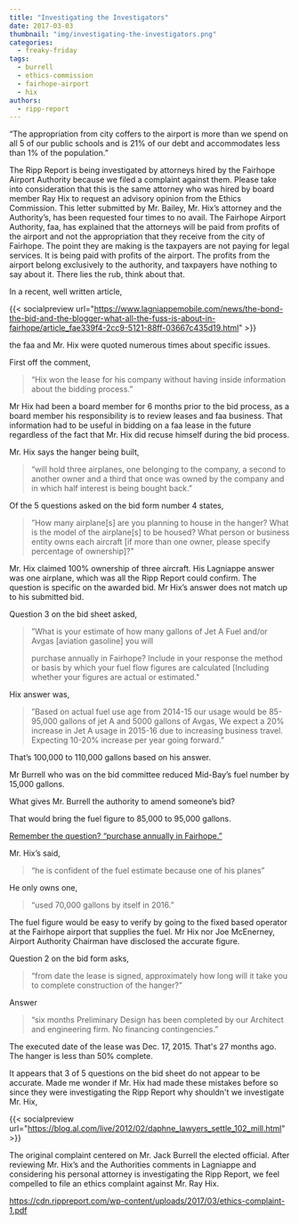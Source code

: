 ```yaml
---
title: "Investigating the Investigators"
date: 2017-03-03
thumbnail: "img/investigating-the-investigators.png"
categories: 
  - freaky-friday
tags: 
  - burrell
  - ethics-commission
  - fairhope-airport
  - hix
authors: 
  - ripp-report
---
```


“The appropriation from city coffers to the airport is more than we spend on all 5 of our public schools and is 21% of our debt and accommodates less than 1% of the population.”

The Ripp Report is being investigated by attorneys hired by the Fairhope Airport Authority because we filed a complaint against them. Please take into consideration that this is the same attorney who was hired by board member Ray Hix to request an advisory opinion from the Ethics Commission. This letter submitted by Mr. Bailey, Mr. Hix’s attorney and the Authority’s, has been requested four times to no avail. The Fairhope Airport Authority, faa, has explained that the attorneys will be paid from profits of the airport and not the appropriation that they receive from the city of Fairhope. The point they are making is the taxpayers are not paying for legal services. It is being paid with profits of the airport. The profits from the airport belong exclusively to the authority, and taxpayers have nothing to say about it. There lies the rub, think about that.

In a recent, well written article,

{{< socialpreview url="https://www.lagniappemobile.com/news/the-bond-the-bid-and-the-blogger-what-all-the-fuss-is-about-in-fairhope/article_fae339f4-2cc9-5121-88ff-03667c435d19.html" >}}

the faa and Mr. Hix were quoted numerous times about specific issues.

First off the comment,

> “Hix won the lease for his company without having inside information about the bidding process.”

Mr Hix had been a board member for 6 months prior to the bid process, as a board member his responsibility is to review leases and faa business. That information had to be useful in bidding on a faa lease in the future regardless of the fact that Mr. Hix did recuse himself during the bid process.

Mr. Hix says the hanger being built,

> “will hold three airplanes, one belonging to the company, a second to another owner and a third that once was owned by the company and in which half interest is being bought back.”

Of the 5 questions asked on the bid form number 4 states,

> ”How many airplane\[s\] are you planning to house in the hanger? What is the model of the airplane\[s\] to be housed? What person or business entity owns each aircraft \[if more than one owner, please specify percentage of ownership\]?"

Mr. Hix claimed 100% ownership of three aircraft. His Lagniappe answer was one airplane, which was all the Ripp Report could confirm. The question is specific on the awarded bid. Mr Hix’s answer does not match up to his submitted bid.

Question 3 on the bid sheet asked,

> ”What is your estimate of how many gallons of Jet A Fuel and/or Avgas \[aviation gasoline\] you will
> 
> purchase annually in Fairhope? Include in your response the method or basis by which your fuel flow figures are calculated \[Including whether your figures are actual or estimated."

Hix answer was,

> ”Based on actual fuel use age from 2014-15 our usage would be 85-95,000 gallons of jet A and 5000 gallons of Avgas, We expect a 20% increase in Jet A usage in 2015-16 due to increasing business travel. Expecting 10-20% increase per year going forward.”

That’s 100,000 to 110,000 gallons based on his answer.

Mr Burrell who was on the bid committee reduced Mid-Bay’s fuel number by 15,000 gallons.

What gives Mr. Burrell the authority to amend someone’s bid?

That would bring the fuel figure to 85,000 to 95,000 gallons.

[Remember the question? “purchase annually in Fairhope.”](#purchase-annually)

Mr. Hix’s said,

> “he is confident of the fuel estimate because one of his planes”

He only owns one,

> “used 70,000 gallons by itself in 2016.”

The fuel figure would be easy to verify by going to the fixed based operator at the Fairhope airport that supplies the fuel. Mr Hix nor Joe McEnerney, Airport Authority Chairman have disclosed the accurate figure.

Question 2 on the bid form asks,

> “from date the lease is signed, approximately how long will it take you to complete construction of the hanger?”

Answer

> “six months Preliminary Design has been completed by our Architect and engineering firm. No financing contingencies.”

The executed date of the lease was Dec. 17, 2015. That's 27 months ago. The hanger is less than 50% complete.

It appears that 3 of 5 questions on the bid sheet do not appear to be accurate. Made me wonder if Mr. Hix had made these mistakes before so since they were investigating the Ripp Report why shouldn't we investigate Mr. Hix,

{{< socialpreview url="https://blog.al.com/live/2012/02/daphne_lawyers_settle_102_mill.html" >}}

The original complaint centered on Mr. Jack Burrell the elected official. After reviewing Mr. Hix’s and the Authorities comments in Lagniappe and considering his personal attorney is investigating the Ripp Report, we feel compelled to file an ethics complaint against Mr. Ray Hix.

https://cdn.rippreport.com/wp-content/uploads/2017/03/ethics-complaint-1.pdf
